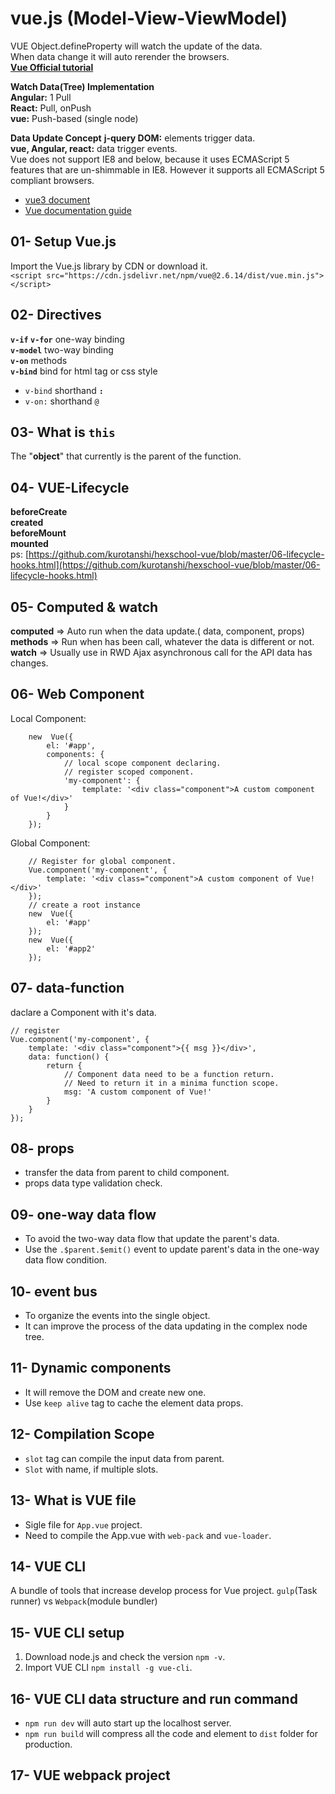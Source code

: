 # **vue.js (Model-View-ViewModel)**

VUE Object.defineProperty will watch the update of the data.  
When data change it will auto rerender the browsers.  
[**Vue Official tutorial**](https://www.vuemastery.com/courses/intro-to-vue-js/vue-instance)

**Watch Data(Tree) Implementation**  
**Angular:** 1 Pull  
**React:** Pull, onPush  
**vue:** Push-based (single node)

**Data Update Concept**
**j-query DOM:** elements trigger data.  
**vue, Angular, react:** data trigger events.  
Vue does not support IE8 and below, because it uses ECMAScript 5 features that are un-shimmable in IE8. However it supports all ECMAScript 5 compliant browsers.

- [vue3 document](https://vuejs.org/v2/guide/installation.html)
- [Vue documentation guide](https://scrimba.com/playlist/pXKqta)

## 01- Setup Vue.js

Import the Vue.js library by CDN or download it.  
`<script src="https://cdn.jsdelivr.net/npm/vue@2.6.14/dist/vue.min.js"></script>`

## 02- Directives

**`v-if` `v-for`** one-way binding  
**`v-model`** two-way binding  
**`v-on`** methods  
**`v-bind`** bind for html tag or css style

- `v-bind` shorthand **`:`**
- `v-on:` shorthand `@`

## 03- What is `this`

The "**object**" that currently is the parent of the function.

## 04- VUE-Lifecycle

**beforeCreate  
created  
beforeMount  
mounted**  
ps: [https://github.com/kurotanshi/hexschool-vue/blob/master/06-lifecycle-hooks.html](https://github.com/kurotanshi/hexschool-vue/blob/master/06-lifecycle-hooks.html)

## 05- Computed & watch

**computed** => Auto run when the data update.( data, component, props)  
**methods** => Run when has been call, whatever the data is different or not.  
**watch** => Usually use in RWD Ajax asynchronous call for the API data has changes.

## 06- Web Component

Local Component:

```
	new  Vue({
		el: '#app',
		components: {
			// local scope component declaring.
			// register scoped component.
			'my-component': {
				template: '<div class="component">A custom component of Vue!</div>'
			}
		}
	});
```

Global Component:

```
	// Register for global component.
	Vue.component('my-component', {
		template: '<div class="component">A custom component of Vue!</div>'
	});
	// create a root instance
	new  Vue({
		el: '#app'
	});
	new  Vue({
		el: '#app2'
	});
```

## 07- data-function

daclare a Component with it's data.

```
// register
Vue.component('my-component', {
	template: '<div class="component">{{ msg }}</div>',
	data: function() {
		return {
			// Component data need to be a function return.
			// Need to return it in a minima function scope.
			msg: 'A custom component of Vue!'
		}
	}
});
```

## 08- props

- transfer the data from parent to child component.
- props data type validation check.

## 09- one-way data flow

- To avoid the two-way data flow that update the parent's data.
- Use the `.$parent.$emit()` event to update parent's data in the one-way data flow condition.

## 10- event bus

- To organize the events into the single object.
- It can improve the process of the data updating in the complex node tree.

## 11- Dynamic components

- It will remove the DOM and create new one.
- Use `keep alive` tag to cache the element data props.

## 12- Compilation Scope

- `slot` tag can compile the input data from parent.
- `Slot` with name, if multiple slots.

## 13- What is VUE file

- Sigle file for `App.vue` project.
- Need to compile the App.vue with `web-pack` and `vue-loader`.

## 14- VUE CLI

A bundle of tools that increase develop process for Vue project.
`gulp`(Task runner) vs `Webpack`(module bundler)

## 15- VUE CLI setup

1. Download node.js and check the version `npm -v`.
2. Import VUE CLI `npm install -g vue-cli`.

## 16- VUE CLI data structure and run command

- `npm run dev` will auto start up the localhost server.
- `npm run build` will compress all the code and element to `dist` folder for production.

## 17- VUE webpack project
